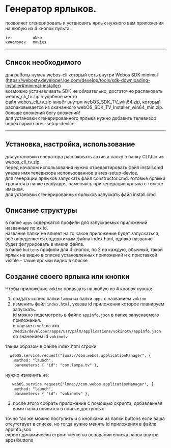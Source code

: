 # Генератор ярлыков.
позволяет сгенерировать и установить ярлык нужного вам приложения на любую из 4 кнопок пульта:

	ivi 		okko
	кинопоиск	movies
____  
## Список необходимого  

для работы нужен webos-cli который есть внутри Webos SDK minimal (https://webostv.developer.lge.com/develop/tools/sdk-downloading-installer#minimal-installer)  
возможно устанавливать SDK не обязательно, достаточно распаковать webos_cli_tv.zip в удобное место  
файл webos_cli_tv.zip живёт внутри webOS_SDK_TV_win64.zip, который распаковывается из скачанного webOS_SDK_TV_Installer_win64_min.zip.  
больше вложений богу вложений!  
для установки сгенерированного ярлыка нужно добавить телевизор через скрипт ares-setup-device 
____  
## Установка, настройка, использование

для установки генератора распаковать архив а папку в папку CLI\bin из webos_cli_tv.zip.  
перед началом использования нужно отредактировать файл install.cmd указав имя телевизора использованное в ares-setup-device.  
для генерации ярлыков запускать файл constructor.cmd. готовые ярлыки хранятся в папке readyapps, заменяясь при генерации ярлыка с тем же именем.  
для установки сгенерированных ярлыков запускать файл install.cmd  

## Описание структуры

в папке `apps` содержатся профили для запускаемых приложений названные по их id.  
название папки не влияет на то какое приложение будет запускаться, всё определяется содержимым файла index.html, однако название будет фигурировать в имени файла.  
в папке `buttons` профили для 4 кнопок, по 2 на каждую, обычный, такой ярлык не видно в списке установленных приложений и с приставкой visible - такие ярлыки видно в списке  

## Создание своего ярлыка или кнопки

Чтобы приложение `vokino` привязать на любую из 4 кнопок нужно:
1. создать копию папки `lampa` из папки `apps` с названием `vokino`  
2. изменить файл `index.html`, указав id приложения которое планируем запускать.  
id можно подсмотреть в файле `appinfo.json` в папке запускаемого приложения.  
в случае с `vokino` это `/media/developer/apps/usr/palm/applications/vokinotv/appinfo.json` со значением id `vokinotv`  

таким образом в файле index.html строки:
```html
  webOS.service.request("luna://com.webos.applicationManager", {
    method: "launch",
    parameters: { "id": "com.lampa.tv" },
```
нужно изменить на:
```html
   webOS.service.request("luna://com.webos.applicationManager", {
    method: "launch",
    parameters: { "id": "vokinotv" },
```
3. после этого собрать приложение с помощью скрипта, добавленная вами папка появится в списке доступных  

точно так же можно поступить и с кнопками из папки buttons если ваша отсутствует в списке, но тогда нужно менять id приложения в файле appinfo.json  
скрипт динамически строит меню на основании списка папок внутри apps/buttons
